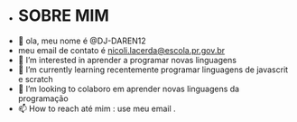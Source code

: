 - # SOBRE MIM
- 👋 ola, meu nome é @DJ-DAREN12
- meu email de contato é nicoli.lacerda@escola.pr.gov.br
- 👀 I’m interested in aprender a programar novas linguagens 
- 🌱 I’m currently learning recentemente programar linguagens de javascrit e scratch
- 💞️ I’m looking to colaboro em aprender novas linguagens da programação
- 📫 How to reach até mim : use meu email .

<!---
DJ-DAREN12/DJ-DAREN12 is a ✨ special ✨ repository because its `README.md` (this file) appears on your GitHub profile.
You can click the Preview link to take a look at your changes.
--->
